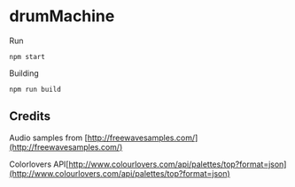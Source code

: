 # drumMachine

Run
```
npm start
```

Building
```
npm run build
```

## Credits
Audio samples from [http://freewavesamples.com/](http://freewavesamples.com/)

Colorlovers API[http://www.colourlovers.com/api/palettes/top?format=json](http://www.colourlovers.com/api/palettes/top?format=json)

